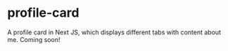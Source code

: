 # profile-card
A profile card in Next JS, which displays different tabs with content about me. Coming soon!
